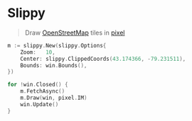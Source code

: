 # Slippy

> Draw [OpenStreetMap](https://www.openstreetmap.org) tiles in [pixel](https://github.com/faiface/pixel)

``` go
m := slippy.New(slippy.Options{
	Zoom:   10,
	Center: slippy.ClippedCoords(43.174366, -79.231511),
	Bounds: win.Bounds(),
})

for !win.Closed() {
	m.FetchAsync()
	m.Draw(win, pixel.IM)
	win.Update()
}
```
